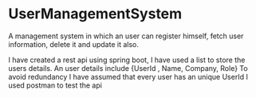 # UserManagementSystem
A management system in which an user can register himself, fetch user information, delete it and update it also.

I have created a rest api using spring boot, I have used a list to store the users details.
An user details include {UserId , Name, Company, Role}
To avoid redundancy I have assumed that every user has an unique UserId
I used postman to test the api
